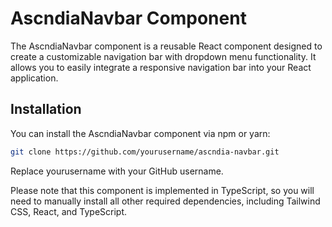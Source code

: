 # AscndiaNavbar Component

The AscndiaNavbar component is a reusable React component designed to create a customizable navigation bar with dropdown menu functionality. It allows you to easily integrate a responsive navigation bar into your React application.

## Installation

You can install the AscndiaNavbar component via npm or yarn:

```bash
git clone https://github.com/yourusername/ascndia-navbar.git
```
Replace yourusername with your GitHub username.

Please note that this component is implemented in TypeScript, so you will need to manually install all other required dependencies, including Tailwind CSS, React, and TypeScript.
